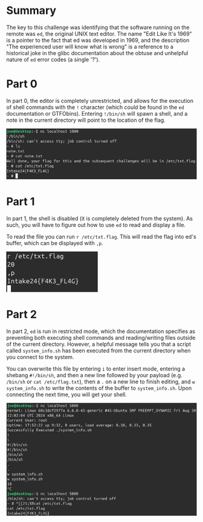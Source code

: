 # Summary

The key to this challenge was identifying that the software running on the
remote was `ed`, the original UNIX text editor. The name "Edit Like It's 1969"
is a pointer to the fact that ed was developed in 1969, and the description
"The experienced user will know what is wrong" is a reference to a historical
joke in the glibc documentation about the obtuse and unhelpful nature of `ed`
error codes (a single '?').

# Part 0

In part 0, the editor is completely unrestricted, and allows for the execution
of shell commands with the `!` character (which could be found in the `ed`
documentation or GTFObins). Entering `!/bin/sh` will spawn a shell, and a note
in the current directory will point to the location of the flag.

![](/Assets/Pasted%20image%2020241003182551.png)

# Part 1

In part 1, the shell is disabled (it is completely deleted from the system). As
such, you will have to figure out how to use `ed` to read and display a file. 

To read the file you can run `r /etc/txt.flag`. This will read the flag into
ed's buffer, which can be displayed with `,p`.

![](/Assets/Pasted%20image%2020241003183341.png)

# Part 2

In part 2, `ed` is run in restricted mode, which the documentation specifies as
preventing both executing shell commands and reading/writing files outside of
the current directory. However, a helpful message tells you that a script
called `system_info.sh` has been executed from the current directory when you
connect to the system. 

You can overwrite this file by entering `i` to enter insert mode, entering a
shebang `#!/bin/sh`, and then a new line followed by your payload (e.g.
`/bin/sh` or `cat /etc/flag.txt`), then a `.` on a new line to finish editing,
and `w system_info.sh` to write the contents of the buffer to `system_info.sh`.
Upon connecting the next time, you will get your shell.

![](/Assets/Pasted%20image%2020241003185256.png)

